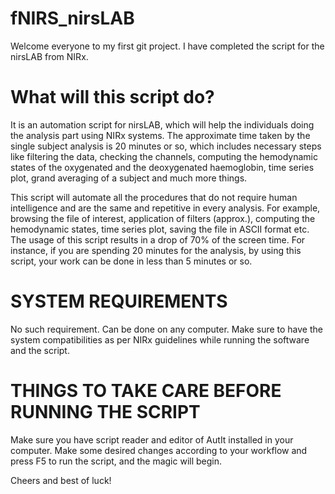 # fNIRS_nirsLAB
Welcome everyone to my first git project. I have completed the script for the nirsLAB from NIRx. 

# What will this script do?
It is an automation script for nirsLAB, which will help the individuals doing the analysis part using NIRx systems. The approximate time taken by the single subject analysis is 20 minutes or so, which includes necessary steps like filtering the data, checking the channels, computing the hemodynamic states of the oxygenated and the deoxygenated haemoglobin, time series plot, grand averaging of a subject and much more things. 

This script will automate all the procedures that do not require human intelligence and are the same and repetitive in every analysis. For example, browsing the file of interest, application of filters (approx.), computing the hemodynamic states, time series plot, saving the file in ASCII format etc. The usage of this script results in a drop of 70% of the screen time. For instance, if you are spending 20 minutes for the analysis, by using this script, your work can be done in less than 5 minutes or so. 

# SYSTEM REQUIREMENTS
No such requirement. Can be done on any computer. Make sure to have the system compatibilities as per NIRx guidelines while running the software and the script.

# THINGS TO TAKE CARE BEFORE RUNNING THE SCRIPT
Make sure you have script reader and editor of AutIt installed in your computer. Make some desired changes according to your workflow and press F5 to run the script, and the magic will begin.

Cheers and best of luck!

